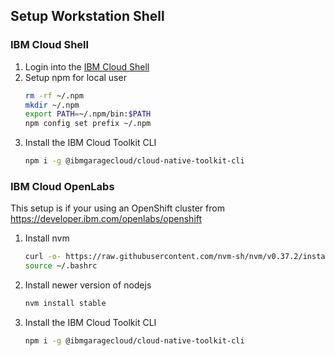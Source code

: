 ## Setup Workstation Shell

### IBM Cloud Shell

1. Login into the [IBM Cloud Shell](https://cloud.ibm.com/shell)
1. Setup npm for local user
    ```bash
    rm -rf ~/.npm
    mkdir ~/.npm
    export PATH=~/.npm/bin:$PATH
    npm config set prefix ~/.npm

    ```
1. Install the IBM Cloud Toolkit CLI
    ```bash
    npm i -g @ibmgaragecloud/cloud-native-toolkit-cli
    ```

### IBM Cloud OpenLabs

This setup is if your using an OpenShift cluster from https://developer.ibm.com/openlabs/openshift

1. Install nvm
    ```bash
    curl -o- https://raw.githubusercontent.com/nvm-sh/nvm/v0.37.2/install.sh | bash
    source ~/.bashrc
    ```
1. Install newer version of nodejs
    ```bash
    nvm install stable
    ```
1. Install the IBM Cloud Toolkit CLI
    ```bash
    npm i -g @ibmgaragecloud/cloud-native-toolkit-cli
    ```